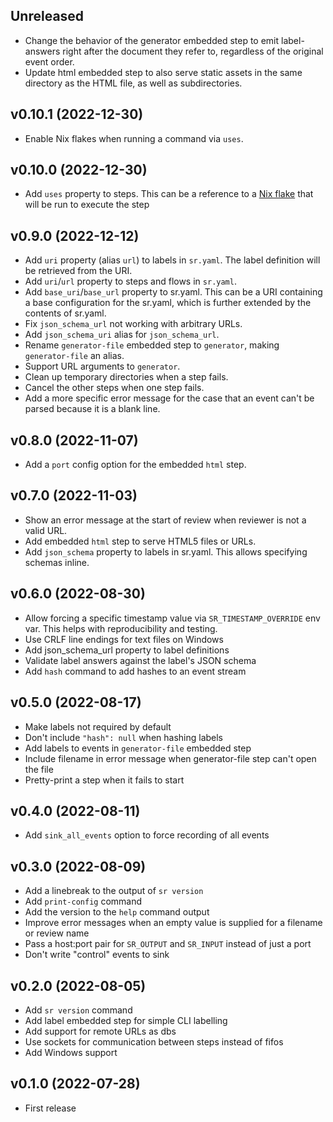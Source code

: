 ## Unreleased

- Change the behavior of the generator embedded step to emit label-answers
  right after the document they refer to, regardless of the original event
  order.
- Update html embedded step to also serve static assets in the same directory
  as the HTML file, as well as subdirectories.

## v0.10.1 (2022-12-30)

- Enable Nix flakes when running a command via `uses`.

## v0.10.0 (2022-12-30)

- Add `uses` property to steps. This can be a reference to a [Nix flake](https://nixos.org/manual/nix/stable/command-ref/new-cli/nix3-flake.html#examples) that will be run to execute the step

## v0.9.0 (2022-12-12)

- Add `uri` property (alias `url`) to labels in `sr.yaml`. The label definition will be retrieved from the URI.
- Add `uri`/`url` property to steps and flows in `sr.yaml`.
- Add `base_uri`/`base_url` property to sr.yaml. This can be a URI containing a base configuration for the sr.yaml, which is further extended by the contents of sr.yaml.
- Fix `json_schema_url` not working with arbitrary URLs.
- Add `json_schema_uri` alias for `json_schema_url`.
- Rename `generator-file` embedded step to `generator`, making `generator-file` an alias.
- Support URL arguments to `generator`.
- Clean up temporary directories when a step fails.
- Cancel the other steps when one step fails.
- Add a more specific error message for the case that an event can't be parsed because it is a blank line.

## v0.8.0 (2022-11-07)

- Add a `port` config option for the embedded `html` step.

## v0.7.0 (2022-11-03)

- Show an error message at the start of review when reviewer is not a
  valid URL.
- Add embedded `html` step to serve HTML5 files or URLs.
- Add `json_schema` property to labels in sr.yaml. This allows specifying schemas inline.

## v0.6.0 (2022-08-30)

- Allow forcing a specific timestamp value via `SR_TIMESTAMP_OVERRIDE` env var. This helps with reproducibility and testing.
- Use CRLF line endings for text files on Windows
- Add json_schema_url property to label definitions
- Validate label answers against the label's JSON schema
- Add `hash` command to add hashes to an event stream

## v0.5.0 (2022-08-17)

- Make labels not required by default
- Don't include `"hash": null` when hashing labels
- Add labels to events in `generator-file` embedded step
- Include filename in error message when generator-file step can't open the file
- Pretty-print a step when it fails to start

## v0.4.0 (2022-08-11)

- Add `sink_all_events` option to force recording of all events

## v0.3.0 (2022-08-09)

- Add a linebreak to the output of `sr version`
- Add `print-config` command
- Add the version to the `help` command output
- Improve error messages when an empty value is supplied for a filename or review name
- Pass a host:port pair for `SR_OUTPUT` and `SR_INPUT` instead of just a port
- Don't write "control" events to sink

## v0.2.0 (2022-08-05)
- Add `sr version` command
- Add label embedded step for simple CLI labelling
- Add support for remote URLs as dbs
- Use sockets for communication between steps instead of fifos
- Add Windows support

## v0.1.0 (2022-07-28)
- First release
